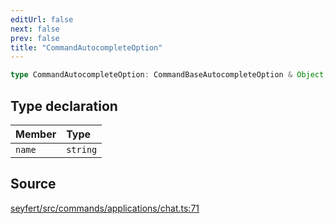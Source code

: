 ```yaml
---
editUrl: false
next: false
prev: false
title: "CommandAutocompleteOption"
---
```


```ts
type CommandAutocompleteOption: CommandBaseAutocompleteOption & Object;
```

## Type declaration

| Member | Type |
| :------ | :------ |
| `name` | `string` |

## Source

[seyfert/src/commands/applications/chat.ts:71](https://github.com/potoland/potocuit/blob/fe122a1/src/commands/applications/chat.ts#L71)
